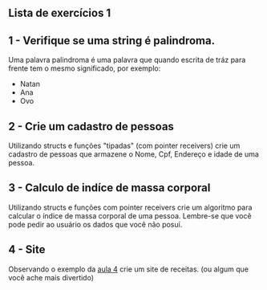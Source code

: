 ## Lista de exercícios 1

## 1 - Verifique se uma string é palindroma.

Uma palavra palindroma é uma palavra que quando escrita de tráz para frente tem o mesmo significado, por exemplo:
 - Natan
 - Ana
 - Ovo


## 2 - Crie um cadastro de pessoas

Utilizando structs e funções "tipadas" (com pointer receivers) crie um cadastro de pessoas que armazene o Nome, Cpf, Endereço e idade de uma pessoa.


## 3 - Calculo de indíce de massa corporal

Utilizando structs e funções com pointer receivers crie um algoritmo para calcular o índice de massa corporal de uma pessoa.
Lembre-se que você pode pedir ao usuário os dados que você não posuí.


## 4 - Site 

Observando o exemplo da [aula 4](../class-4/simple-site) crie um site de receitas. (ou algum que você ache mais divertido)